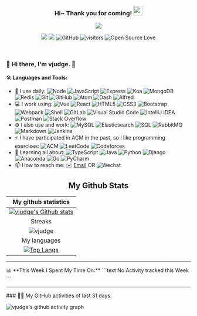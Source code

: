 <h3 align="center">
    Hi~ Thank you for coming!
    <img src="https://media.giphy.com/media/hvRJCLFzcasrR4ia7z/giphy.gif" width="25px">
</h3>

<!-- Typing SVG - https://github.com/DenverCoder1/readme-typing-svg -->
<!-- Typing SVG Fast Demo - https://readme-typing-svg.herokuapp.com/demo/ -->
<p align="center">
    <img src="https://readme-typing-svg.herokuapp.com?color=e65e2a&width=380&height=45&lines=Full+Stack+web+developer;Self-taught+Code+Designer;Always+learning+new+things">
</p>

<p align="center">
    <img src="https://img.shields.io/badge/gender-%F0%9F%A4%B5-critical">
    <a href="https://vjudge.com" target="_blank"><img src="https://img.shields.io/badge/website-vjudge.com-orange"></a>
    <!-- https://visitor-badge.glitch.me/ -->
    <img src="https://img.shields.io/badge/dynamic/json?logo=github&label=GitHub&labelColor=495867&color=495867&query=%24.data.totalSubs&url=https%3A%2F%2Fapi.spencerwoo.com%2Fsubstats%2F%3Fsource%3Dgithub%26queryKey%3Dhayschan&style=flat-square" alt="GitHub">
    <img src="https://visitor-badge.glitch.me/badge?page_id=vjudge.vjudge" alt="visitors">
    <img src="https://badges.frapsoft.com/os/v1/open-source.svg?v=102" alt="Open Source Love">
</p>

<br/>

### 🎉 Hi there, I'm vjudge. 👋

🛠️ **Languages and Tools:**
<!-- https://github.com/simple-icons/simple-icons/blob/develop/slugs.md -->
- 🚀 I use daily:
  ![Node](https://img.shields.io/badge/-Node.JS-black?style=plastic&logo=Node.js)
  ![JavaScript](https://img.shields.io/badge/-JavaScript-black?style=plastic&logo=javascript)
  ![Express](https://img.shields.io/badge/-Express.JS-c7b198?style=plastic&logo=Express.JS)
  ![Koa](https://img.shields.io/badge/-MongoDB-black?style=plastic&logo=koa)
  ![MongoDB](https://img.shields.io/badge/-MongoDB-black?style=plastic&logo=mongodb)
  ![Redis](https://img.shields.io/badge/redis-%23c83d2e.svg?logo=redis&logoColor=white)
  ![Git](https://img.shields.io/badge/-Git-black?style=plastic&logo=git)
  ![GitHub](https://img.shields.io/badge/-GitHub-181717?style=plastic&logo=github)
  ![Atom](https://img.shields.io/badge/-Atom-blasck?style=plastic&logo=atom)
  ![Dash](https://img.shields.io/badge/-Dash-blasck?style=plastic&logo=dash)
  ![Alfred](https://img.shields.io/badge/-Alfred-blasck?style=plastic&logo=alfred)
- 💻 I work using:
  ![Vue](https://img.shields.io/badge/Vue%20-%232b3847.svg?logo=vue.js)
  ![React](https://img.shields.io/badge/-React-3b2e5a?style=plastic&logo=react)
  ![HTML5](https://img.shields.io/badge/-HTML5-E34F26?style=plastic&logo=html5&logoColor=white)
  ![CSS3](https://img.shields.io/badge/-CSS3-1572B6?style=plastic&logo=css3)
  ![Bootstrap](https://img.shields.io/badge/-Bootstrap-563D7C?style=plastic&logo=bootstrap)
  ![Webpack](https://img.shields.io/badge/Webpack%20-%232b3847.svg?logo=webpack)
  ![Shell](https://img.shields.io/badge/-Shell-blasck?style=plastic&logo=Shell)
  ![GitLab](https://img.shields.io/badge/-GitLab-FCA121?style=plastic&logo=gitlab)
  ![Visual Studio Code](https://img.shields.io/badge/-VS%20Code-007ACC?style=plastic&logo=visual-studio-code)
  ![IntelliJ IDEA](https://img.shields.io/badge/-IntelliJ%20IDEA-007ACC?style=plastic&logo=intellijidea)
  ![Postman](https://img.shields.io/badge/Postman-FF6C37?logo=postman&logoColor=white)
  ![Stack Overflow](https://img.shields.io/badge/-Stack%20Overflow-FE7A16?logo=stack-overflow&logoColor=white)
- ⚙️ I also use and work:
  ![MySQL](https://img.shields.io/badge/MySQL-%2300f.svg?logo=mysql&logoColor=white)
  ![Elasticsearch](https://img.shields.io/badge/Elasticsearch-%2395e0d1.svg?logo=elastic&logoColor=white)
  ![SQL](https://img.shields.io/badge/SQL%20-%23025E8C.svg?logo=sql&logoColor=white)
  ![RabbitMQ](https://img.shields.io/badge/RabbitMQ%20-%23025E8C.svg?logo=rabbitmq&logoColor=white)
  ![Markdown](https://img.shields.io/badge/Markdown-%23000000.svg?logo=markdown&logoColor=white)
  ![Jenkins](https://img.shields.io/badge/-Jenkins-black?style=plastic&logo=Jenkins)
- ⚡ I have participated in ACM in the past, so I like programming exercises:
  ![ACM](https://img.shields.io/badge/-ACM-3f4441?style=plastic&logo=acm)
  ![LeetCode](https://img.shields.io/badge/-LeetCode-3f4441?style=plastic&logo=leetCode)
  ![Codeforces](https://img.shields.io/badge/-Codeforces-3f4441?style=plastic&logo=codeforces)
- 🌱 Learning all about:
  ![TypeScript](https://img.shields.io/badge/-TypeScript-3f4441?style=plastic&logo=typescript)
  ![Java](https://img.shields.io/badge/-java-3f4441?style=plastic&logo=java)
  ![Python](https://img.shields.io/badge/-Python-8fcfd1?style=plastic&logo=Python)
  ![Django](https://img.shields.io/badge/-Django-092E20?style=plastic&logo=Django)
  ![Anaconda](https://img.shields.io/badge/-Anaconda-092E20?style=plastic&logo=anaconda)
  ![Go](https://img.shields.io/badge/-Go-092E20?style=plastic&logo=go)
  ![PyCharm](https://img.shields.io/PyCharm/-Go-092E20?style=plastic&logo=pycharm)
- 📫 How to reach me:
  ✉️ [Email](mailto:gradonday@163.com) OR ![Wechat](https://img.shields.io/badge/1156638549%20-%23.svg?logo=wechat&logoColor=white)


<!-- START NEW SECTION -->
<p align="center">
 <h2 align="center">My Github Stats</h2>

 | My github statistics |
 |  :---:  |
 | [![vjudge's Github stats](https://github-readme-stats.vercel.app/api?username=vjudge&show_icons=true&theme=bear&hide_title=false)](https://github.com/vjudge) |
 | Streaks |
 | ![vjudge](https://github-readme-streak-stats.herokuapp.com/?user=vjudge&theme=dark) |
 | My languages |
 | [![Top Langs](https://github-readme-stats.vercel.app/api/top-langs/?username=vjudge&show_icons=true&theme=radical&layout=compact&langs_count=10&hide_title=true)](https://github.com/vjudge) |



<hr>
<!-- waka readme - https://github.com/athul/waka-readme -->
📊 **This Week I Spent My Time On:**
<!--START_SECTION:waka-->
```text
No Activity tracked this Week
```
<!--END_SECTION:waka-->


<hr>
### 👨‍💻 My GitHub activities of last 31 days.

<!-- https://github.com/ashutosh00710/github-readme-activity-graph -->

![vjudge's github activity graph](https://activity-graph.herokuapp.com/graph?username=vjudge&theme=react-dark&area=true&custom_title=vjudge's%20Graph)



<!--
<hr>
**vjudge/vjudge** is a ✨ _special_ ✨ repository because its `README.md` (this file) appears on your GitHub profile.

Here are some ideas to get you started:

- 🔭 I’m currently working on ...
- 🌱 I’m currently learning ...
- 👯 I’m looking to collaborate on ...
- 🤔 I’m looking for help with ...
- 💬 Ask me about ...
- 📫 How to reach me: ...
- 😄 Pronouns: ...
- ⚡ Fun fact: ...
-->
